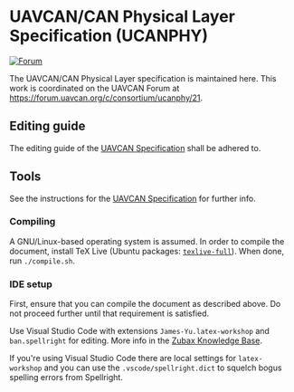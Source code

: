 # UAVCAN/CAN Physical Layer Specification (UCANPHY)

[![Forum](https://img.shields.io/discourse/https/forum.uavcan.org/users.svg)](https://forum.uavcan.org)

The UAVCAN/CAN Physical Layer specification is maintained here.
This work is coordinated on the UAVCAN Forum at <https://forum.uavcan.org/c/consortium/ucanphy/21>.

## Editing guide

The editing guide of the [UAVCAN Specification](https://github.com/UAVCAN/specification) shall be adhered to.

## Tools

See the instructions for the [UAVCAN Specification](https://github.com/UAVCAN/specification) for further info.

### Compiling

A GNU/Linux-based operating system is assumed.
In order to compile the document, install TeX Live
(Ubuntu packages: [`texlive-full`](https://packages.ubuntu.com/xenial/texlive-full)).
When done, run `./compile.sh`.

### IDE setup

First, ensure that you can compile the document as described above.
Do not proceed further until that requirement is satisfied.

Use Visual Studio Code with extensions `James-Yu.latex-workshop` and `ban.spellright` for editing.
More info in the [Zubax Knowledge Base](https://kb.zubax.com/x/IYEh).

If you're using Visual Studio Code there are local settings for `latex-workshop` and you can use
the `.vscode/spellright.dict` to squelch bogus spelling errors from Spellright.
